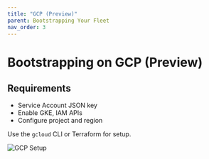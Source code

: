 ```yaml
---
title: "GCP (Preview)"
parent: Bootstrapping Your Fleet
nav_order: 3
---
```


# Bootstrapping on GCP (Preview)

## Requirements

- Service Account JSON key
- Enable GKE, IAM APIs
- Configure project and region

Use the `gcloud` CLI or Terraform for setup.

![GCP Setup](../assets/screenshots/gcp-setup.png)
